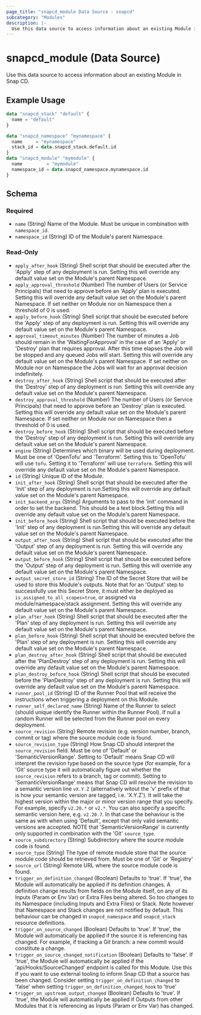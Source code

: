 ```yaml
---
page_title: "snapcd_module Data Source - snapcd"
subcategory: "Modules"
description: |-
  Use this data source to access information about an existing Module in Snap CD.
---
```


# snapcd_module (Data Source)

Use this data source to access information about an existing Module in Snap CD.


## Example Usage

```terraform
data "snapcd_stack" "default" {
  name = "default"
}

data "snapcd_namespace" "mynamespace" {
  name     = "mynamespace"
  stack_id = data.snapcd_stack.default.id
}
data "snapcd_module" "mymodule" {
  name         = "mymodule"
  namespace_id = data.snapcd_namespace.mynamespace.id
}
```

<!-- schema generated by tfplugindocs -->
## Schema

### Required

- `name` (String) Name of the Module. Must be unique in combination with `namespace_id`.
- `namespace_id` (String) ID of the Module's parent Namespace.

### Read-Only

- `apply_after_hook` (String) Shell script that should be executed after the 'Apply' step of any deployment is run. Setting this will override any default value set on the Module's parent Namespace.
- `apply_approval_threshold` (Number) The number of Users (or Service Principals) that need to approve before an 'Apply' plan is executed. Setting this will override any default value set on the Module's parent Namespace. If set neither on Module nor on Namespace then a threshold of 0 is used.
- `apply_before_hook` (String) Shell script that should be executed before the 'Apply' step of any deployment is run. Setting this will override any default value set on the Module's parent Namespace.
- `approval_timeout_minutes` (Number) The number of minutes a Job should remain in the 'WaitingForApproval' in the case of an 'Apply' or 'Destroy' plan that requires approval. After this time elapses the Job will be stopped and any queued Jobs will start. Setting this will override any default value set on the Module's parent Namespace. If set neither on Module nor on Namespace the Jobs will wait for an approval decision indefinitely.
- `destroy_after_hook` (String) Shell script that should be executed after the 'Destroy' step of any deployment is run. Setting this will override any default value set on the Module's parent Namespace.
- `destroy_approval_threshold` (Number) The number of Users (or Service Principals) that need to approve before an 'Destroy' plan is executed. Setting this will override any default value set on the Module's parent Namespace. If set neither on Module nor on Namespace then a threshold of 0 is used.
- `destroy_before_hook` (String) Shell script that should be executed before the 'Destroy' step of any deployment is run. Setting this will override any default value set on the Module's parent Namespace.
- `engine` (String) Determines which binary will be used during deployment. Must be one of 'OpenTofu' and 'Terraform'. Setting this to 'OpenTofu' will use `tofu`. Setting it to 'Terraform' will use `terraform`. Setting this will override any default value set on the Module's parent Namespace.
- `id` (String) Unique ID of the Module.
- `init_after_hook` (String) Shell script that should be executed after the 'Init' step of any deployment is run.Setting this will override any default value set on the Module's parent Namespace.
- `init_backend_args` (String) Arguments to pass to the 'init' command in order to set the backend. This should be a text block.Setting this will override any default value set on the Module's parent Namespace.
- `init_before_hook` (String) Shell script that should be executed before the 'Init' step of any deployment is run.Setting this will override any default value set on the Module's parent Namespace.
- `output_after_hook` (String) Shell script that should be executed after the 'Output' step of any deployment is run. Setting this will override any default value set on the Module's parent Namespace.
- `output_before_hook` (String) Shell script that should be executed before the 'Output' step of any deployment is run. Setting this will override any default value set on the Module's parent Namespace.
- `output_secret_store_id` (String) The ID of the Secret Store that will be used to store this Module's outputs. Note that for an 'Output' step to successfully use this Secret Store, it must either be deployed as `is_assigned_to_all_scopes=true`, or assigned via module/namespace/stack assignment. Setting this will override any default value set on the Module's parent Namespace.
- `plan_after_hook` (String) Shell script that should be executed after the 'Plan' step of any deployment is run. Setting this will override any default value set on the Module's parent Namespace.
- `plan_before_hook` (String) Shell script that should be executed before the 'Plan' step of any deployment is run. Setting this will override any default value set on the Module's parent Namespace.
- `plan_destroy_after_hook` (String) Shell script that should be executed after the 'PlanDestroy' step of any deployment is run. Setting this will override any default value set on the Module's parent Namespace.
- `plan_destroy_before_hook` (String) Shell script that should be executed before the 'PlanDestroy' step of any deployment is run. Setting this will override any default value set on the Module's parent Namespace.
- `runner_pool_id` (String) ID of the Runner Pool that will receive the instructions when triggering a deployment on this Module.
- `runner_self_declared_name` (String) Name of the Runner to select (should unique identify the Runner within the Runner Pool). If null a random Runner will be selected from the Runner pool on every deployment.
- `source_revision` (String) Remote revision (e.g. version number, branch, commit or tag) where the source module code is found.
- `source_revision_type` (String) How Snap CD should interpret the `source_revision` field. Must be one of 'Default' or 'SemanticVersionRange'. Setting to 'Default' means Snap CD will interpret the revision type based on the source type (for example, for a 'Git' source type it will automatically figure out whether the `source_revision` refers to a branch, tag or commit). Setting to 'SemanticVersionRange' means that Snap CD will resolve the revision to a semantic version line `vX.Y.Z` (alternatively witout the 'v' prefix of that is how your semantic version are tagged, i.e. 'X.Y.Z'). It will take the highest version within the major or minor version range that you specify. For example, specify `v2.20.*` or `v2.*`. You can also specify a specific semantic version here, e.g. `v2.20.7`. In that case the behaviour is the same as with when using 'Default', except that only valid semantic versions are accepted. NOTE that 'SemanticVersionRange' is currently only supported in combination with the 'Git' `source_type`.
- `source_subdirectory` (String) Subdirectory where the source module code is found.
- `source_type` (String) The type of remote module store that the source module code should be retrieved from. Must be one of 'Git' or 'Registry'
- `source_url` (String) Remote URL where the source module code is found.
- `trigger_on_definition_changed` (Boolean) Defaults to 'true'. If 'true', the Module will automatically be applied if its definition changes. A definition change results from fields on the Module itself, on any of its Inputs (Param or Env Var) or Extra Files being altered. So too changes to its Namespace (including Inputs and Extra Files) or Stack. Note however that Namespace and Stack changes are not notified by default. This behaviour can be changed in `snapcd_namespace` and `snapcd_stack` resource definitions.
- `trigger_on_source_changed` (Boolean) Defaults to 'true'. If 'true', the Module will automatically be applied if the source it is referencing has changed. For example, if tracking a Git branch: a new commit would constitute a change.
- `trigger_on_source_changed_notification` (Boolean) Defaults to 'false'. If 'true', the Module will automatically be applied if the 'api/Hooks/SourceChanged' endpoint is called for this Module. Use this if you want to use external tooling to inform Snap CD that a source has been changed. Consider setting `trigger_on_definition_changed` to 'false' when setting `trigger_on_definition_changed_hook` to 'true'
- `trigger_on_upstream_output_changed` (Boolean) Defaults to 'true'. If 'true', the Module will automatically be applied if Outputs from other Modules that it is referencing as Inputs (Param or Env Var) has changed.
